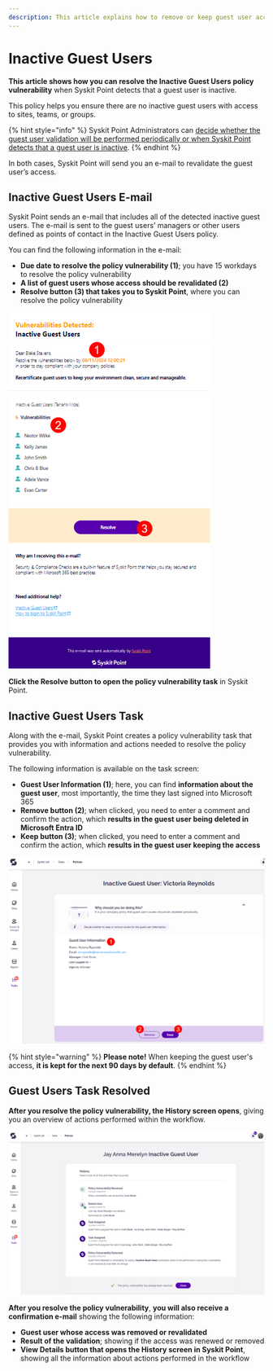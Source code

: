 ```yaml
---
description: This article explains how to remove or keep guest user access in Syskit Point.
---
```


# Inactive Guest Users

**This article shows how you can resolve the Inactive Guest Users policy vulnerability** when Syskit Point detects that a guest user is inactive. 

This policy helps you ensure there are no inactive guest users with access to sites, teams, or groups. 

{% hint style="info" %}
Syskit Point Administrators can [decide whether the guest user validation will be performed periodically or when Syskit Point detects that a guest user is inactive](../../governance-and-automation/automated-workflows/inactive-guest-users-admin.md). 
{% endhint %}

In both cases, Syskit Point will send you an e-mail to revalidate the guest user’s access.

## Inactive Guest Users E-mail

Syskit Point sends an e-mail that includes all of the detected inactive guest users. The e-mail is sent to the guest users’ managers or other users defined as points of contact in the Inactive Guest Users policy. 

You can find the following information in the e-mail:

* **Due date to resolve the policy vulnerability (1)**; you have 15 workdays to resolve the policy vulnerability
* **A list of guest users whose access should be revalidated (2)**
* **Resolve button (3) that takes you to Syskit Point**, where you can resolve the policy vulnerability

![Inactive Guest Users E-mail](../../.gitbook/assets/guest-users-expiration-renewal-email.png)

**Click the Resolve button to open the policy vulnerability task** in Syskit Point.

## Inactive Guest Users Task

Along with the e-mail, Syskit Point creates a policy vulnerability task that provides you with information and actions needed to resolve the policy vulnerability. 

The following information is available on the task screen:

* **Guest User Information (1)**; here, you can find **information about the guest user**, most importantly, the time they last signed into Microsoft 365
* **Remove button (2)**; when clicked, you need to enter a comment and confirm the action, which **results in the guest user being deleted in Microsoft Entra ID**
* **Keep button (3)**; when clicked, you need to enter a comment and confirm the action, which **results in the guest user keeping the access**

![Inactive Guest User Task](../../.gitbook/assets/guest-users-expiration-policy-violation-task.png)

{% hint style="warning" %}
**Please note!**
When keeping the guest user's access, **it is kept for the next 90 days by default**.
{% endhint %}

## Guest Users Task Resolved

**After you resolve the policy vulnerability, the History screen opens**, giving you an overview of actions performed within the workflow.

![Policy Vulnerability History Screen](../../.gitbook/assets/guest-users-expiration-history.png)

**After you resolve the policy vulnerability**, **you will also receive a confirmation e-mail** showing the following information:
* **Guest user whose access was removed or revalidated**
* **Result of the validation**; showing if the access was renewed or removed
* **View Details button that opens the History screen in Syskit Point**, showing all the information about actions performed in the workflow

